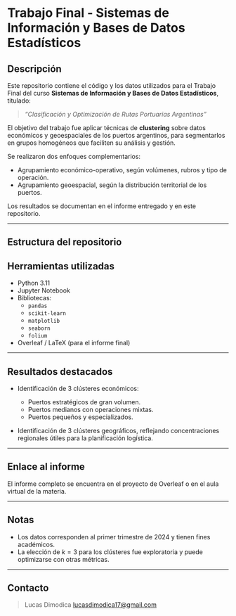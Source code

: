 # Trabajo Final - Sistemas de Información y Bases de Datos Estadísticos

## Descripción

Este repositorio contiene el código y los datos utilizados para el Trabajo Final del curso **Sistemas de Información y Bases de Datos Estadísticos**, titulado:

> *“Clasificación y Optimización de Rutas Portuarias Argentinas”*

El objetivo del trabajo fue aplicar técnicas de **clustering** sobre datos económicos y geoespaciales de los puertos argentinos, para segmentarlos en grupos homogéneos que faciliten su análisis y gestión.

Se realizaron dos enfoques complementarios:
- Agrupamiento económico-operativo, según volúmenes, rubros y tipo de operación.
- Agrupamiento geoespacial, según la distribución territorial de los puertos.

Los resultados se documentan en el informe entregado y en este repositorio.

---

## Estructura del repositorio

## Herramientas utilizadas

- Python 3.11
- Jupyter Notebook
- Bibliotecas: 
  - `pandas`
  - `scikit-learn`
  - `matplotlib`
  - `seaborn`
  - `folium`
- Overleaf / LaTeX (para el informe final)

---

## Resultados destacados

- Identificación de 3 clústeres económicos:
  - Puertos estratégicos de gran volumen.
  - Puertos medianos con operaciones mixtas.
  - Puertos pequeños y especializados.
  
- Identificación de 3 clústeres geográficos, reflejando concentraciones regionales útiles para la planificación logística.

---

## Enlace al informe

El informe completo se encuentra en el proyecto de Overleaf o en el aula virtual de la materia.

---

## Notas

- Los datos corresponden al primer trimestre de 2024 y tienen fines académicos.
- La elección de $k=3$ para los clústeres fue exploratoria y puede optimizarse con otras métricas.

---

## Contacto

> Lucas Dimodica
> lucasdimodica17@gmail.com
